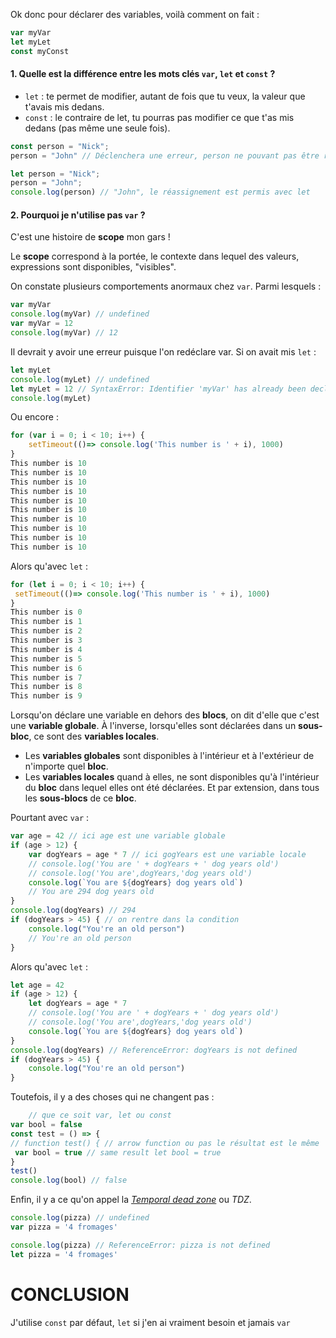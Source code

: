 Ok donc pour déclarer des variables, voilà comment on fait :

```javascript
var myVar
let myLet
const myConst
```

#### 1. Quelle est la différence entre les mots clés ```var```, ```let``` et ```const``` ?

- ```let``` :  te permet de modifier, autant de fois que tu veux, la valeur que t'avais mis dedans.
- ```const``` :  le contraire de let, tu pourras pas modifier ce que t'as mis dedans (pas même une seule fois).

```javascript
const person = "Nick";
person = "John" // Déclenchera une erreur, person ne pouvant pas être réassigné
```

```javascript
let person = "Nick";
person = "John";
console.log(person) // "John", le réassignement est permis avec let
```

#### 2.  Pourquoi je n'utilise pas ```var``` ?
C'est  une histoire de **scope** mon gars !

Le **scope** correspond à la portée, le contexte dans lequel des valeurs, expressions sont disponibles, "visibles".

On constate plusieurs comportements anormaux chez ```var```. Parmi lesquels :

```javascript
var myVar
console.log(myVar) // undefined
var myVar = 12
console.log(myVar) // 12
```

Il devrait y avoir une erreur puisque l'on redéclare var. Si on avait mis ```let``` :

```javascript
let myLet
console.log(myLet) // undefined
let myLet = 12 // SyntaxError: Identifier 'myVar' has already been declared
console.log(myLet)
```

Ou encore :

```javascript
for (var i = 0; i < 10; i++) { 
    setTimeout(()=> console.log('This number is ' + i), 1000)   
}
This number is 10
This number is 10
This number is 10
This number is 10
This number is 10
This number is 10
This number is 10
This number is 10
This number is 10
This number is 10

```

Alors qu'avec ```let``` : 

```javascript
for (let i = 0; i < 10; i++) { 
 setTimeout(()=> console.log('This number is ' + i), 1000)   
}
This number is 0
This number is 1
This number is 2
This number is 3
This number is 4
This number is 5
This number is 6
This number is 7
This number is 8
This number is 9
```


Lorsqu'on déclare une variable en dehors des **blocs**, on dit d'elle que c'est une **variable globale**. À l'inverse, lorsqu'elles sont déclarées dans un **sous-bloc**, ce sont des **variables locales**.

- Les **variables globales** sont disponibles à l'intérieur et à l'extérieur de n'importe quel **bloc**.
- Les **variables locales** quand à elles, ne sont disponibles qu'à l'intérieur du **bloc** dans lequel elles ont été déclarées. Et par extension, dans tous les **sous-blocs** de ce **bloc**.

Pourtant avec ```var``` :

```javascript
var age = 42 // ici age est une variable globale
if (age > 12) {
    var dogYears = age * 7 // ici gogYears est une variable locale
    // console.log('You are ' + dogYears + ' dog years old')
    // console.log('You are',dogYears,'dog years old')
    console.log(`You are ${dogYears} dog years old`)
    // You are 294 dog years old
}
console.log(dogYears) // 294 
if (dogYears > 45) { // on rentre dans la condition
    console.log("You're an old person")
    // You're an old person
}
```

Alors qu'avec ```let``` :

```javascript
let age = 42
if (age > 12) {
    let dogYears = age * 7
    // console.log('You are ' + dogYears + ' dog years old')
    // console.log('You are',dogYears,'dog years old')
    console.log(`You are ${dogYears} dog years old`)
}
console.log(dogYears) // ReferenceError: dogYears is not defined
if (dogYears > 45) { 
    console.log("You're an old person")
}
```

Toutefois, il y a des choses qui ne changent pas :

```javascript
    // que ce soit var, let ou const
var bool = false
const test = () => {
// function test() { // arrow function ou pas le résultat est le même 
 var bool = true // same result let bool = true
}
test()
console.log(bool) // false
```

Enfin, il y a ce qu'on appel la [*Temporal dead zone*](https://stackoverflow.com/questions/33198849/what-is-the-temporal-dead-zone) ou *TDZ*.

```javascript
console.log(pizza) // undefined
var pizza = '4 fromages'

console.log(pizza) // ReferenceError: pizza is not defined
let pizza = '4 fromages'
```


# **CONCLUSION**

J'utilise ```const``` par défaut, ```let``` si j'en ai vraiment besoin et jamais ```var```
